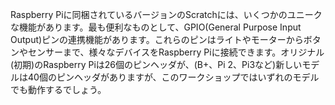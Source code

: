 Raspberry Piに同梱されているバージョンのScratchには、いくつかのユニークな機能があります。最も便利なものとして、GPIO(General Purpose Input Output)ピンの連携機能があります。これらのピンはライトやモーターからボタンやセンサーまで、様々なデバイスをRaspberry Piに接続できます。オリジナル(初期)のRaspberry Piは26個のピンヘッダが、(B+、Pi 2、Pi3など)新しいモデルは40個のピンヘッダがありますが、このワークショップではいずれのモデルでも動作するでしょう。